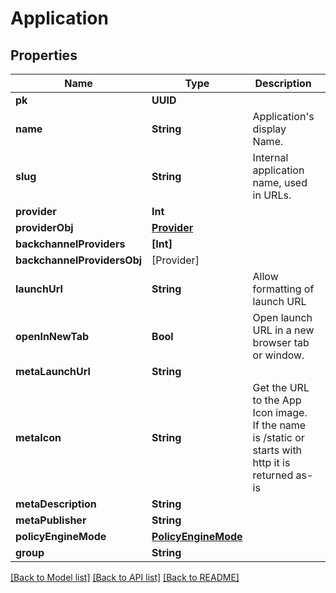 # Application

## Properties
Name | Type | Description | Notes
------------ | ------------- | ------------- | -------------
**pk** | **UUID** |  | [readonly] 
**name** | **String** | Application&#39;s display Name. | 
**slug** | **String** | Internal application name, used in URLs. | 
**provider** | **Int** |  | [optional] 
**providerObj** | [**Provider**](Provider.md) |  | [readonly] 
**backchannelProviders** | **[Int]** |  | [optional] 
**backchannelProvidersObj** | [Provider] |  | [readonly] 
**launchUrl** | **String** | Allow formatting of launch URL | [readonly] 
**openInNewTab** | **Bool** | Open launch URL in a new browser tab or window. | [optional] 
**metaLaunchUrl** | **String** |  | [optional] 
**metaIcon** | **String** | Get the URL to the App Icon image. If the name is /static or starts with http it is returned as-is | [readonly] 
**metaDescription** | **String** |  | [optional] 
**metaPublisher** | **String** |  | [optional] 
**policyEngineMode** | [**PolicyEngineMode**](PolicyEngineMode.md) |  | [optional] 
**group** | **String** |  | [optional] 

[[Back to Model list]](../README.md#documentation-for-models) [[Back to API list]](../README.md#documentation-for-api-endpoints) [[Back to README]](../README.md)


